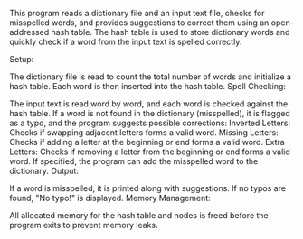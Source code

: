 This program reads a dictionary file and an input text file, checks for misspelled words, and provides suggestions to correct them using an open-addressed hash table. The hash table is used to store dictionary words and quickly check if a word from the input text is spelled correctly.

Setup:

The dictionary file is read to count the total number of words and initialize a hash table. Each word is then inserted into the hash table.
Spell Checking:

The input text is read word by word, and each word is checked against the hash table.
If a word is not found in the dictionary (misspelled), it is flagged as a typo, and the program suggests possible corrections:
Inverted Letters: Checks if swapping adjacent letters forms a valid word.
Missing Letters: Checks if adding a letter at the beginning or end forms a valid word.
Extra Letters: Checks if removing a letter from the beginning or end forms a valid word.
If specified, the program can add the misspelled word to the dictionary.
Output:

If a word is misspelled, it is printed along with suggestions. If no typos are found, "No typo!" is displayed.
Memory Management:

All allocated memory for the hash table and nodes is freed before the program exits to prevent memory leaks.
